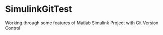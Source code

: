 # SimulinkGitTest
Working through some features of Matlab Simulink Project with Git Version Control
